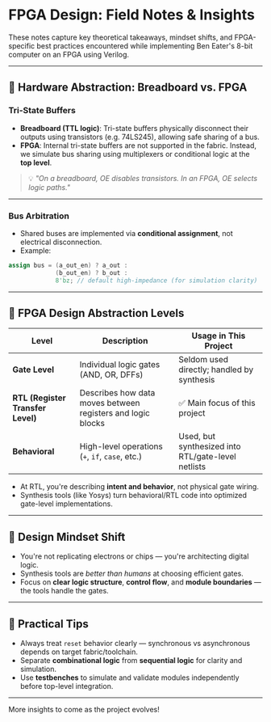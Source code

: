 # FPGA Design: Field Notes & Insights

These notes capture key theoretical takeaways, mindset shifts, and FPGA-specific best practices encountered while implementing Ben Eater's 8-bit computer on an FPGA using Verilog.

---

## 🧠 Hardware Abstraction: Breadboard vs. FPGA

### Tri-State Buffers
- **Breadboard (TTL logic)**: Tri-state buffers physically disconnect their outputs using transistors (e.g. 74LS245), allowing safe sharing of a bus.
- **FPGA**: Internal tri-state buffers are not supported in the fabric. Instead, we simulate bus sharing using multiplexers or conditional logic at the **top level**.

> 💡 *"On a breadboard, OE disables transistors. In an FPGA, OE selects logic paths."*

---

### Bus Arbitration
- Shared buses are implemented via **conditional assignment**, not electrical disconnection.
- Example:
```verilog
assign bus = (a_out_en) ? a_out :
             (b_out_en) ? b_out :
             8'bz; // default high-impedance (for simulation clarity)
```

---

## 🧰 FPGA Design Abstraction Levels

| Level          | Description | Usage in This Project |
|----------------|-------------|------------------------|
| **Gate Level** | Individual logic gates (AND, OR, DFFs) | Seldom used directly; handled by synthesis |
| **RTL (Register Transfer Level)** | Describes how data moves between registers and logic blocks | ✅ Main focus of this project |
| **Behavioral** | High-level operations (`+`, `if`, `case`, etc.) | Used, but synthesized into RTL/gate-level netlists |

- At RTL, you're describing **intent and behavior**, not physical gate wiring.
- Synthesis tools (like Yosys) turn behavioral/RTL code into optimized gate-level implementations.

---

## 💬 Design Mindset Shift

- You're not replicating electrons or chips — you're architecting digital logic.
- Synthesis tools are *better than humans* at choosing efficient gates.
- Focus on **clear logic structure**, **control flow**, and **module boundaries** — the tools handle the gates.

---

## 📌 Practical Tips

- Always treat `reset` behavior clearly — synchronous vs asynchronous depends on target fabric/toolchain.
- Separate **combinational logic** from **sequential logic** for clarity and simulation.
- Use **testbenches** to simulate and validate modules independently before top-level integration.

---

More insights to come as the project evolves!
